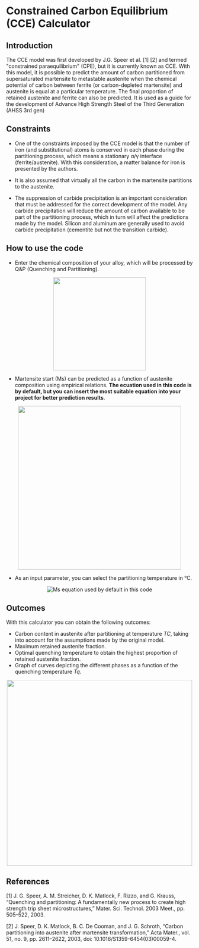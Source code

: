 # Constrained Carbon Equilibrium (CCE) Calculator

## Introduction
The CCE model was first developed by J.G. Speer et al. [1] [2] and termed "constrained paraequilibrium" (CPE), but it is currently known as CCE. With this model, it is possible to predict the amount of carbon partitioned from supersaturated martensite to metastable austenite when the chemical potential of carbon between ferrite (or carbon-depleted martensite) and austenite is equal at a particular temperature. The final proportion of retained austenite and ferrite can also be predicted. It is used as a guide for the development of Advance High Strength Steel of the Third Generation (AHSS 3rd gen)

## Constraints 
- One of the constraints imposed by the CCE model is that the number of iron (and substitutional) atoms is conserved in each phase during the partitioning process, which means a stationary α/γ interface (ferrite/austenite). With this consideration, a matter balance for iron is presented by the authors.

- It is also assumed that virtually all the carbon in the martensite partitions to the austenite.

- The suppression of carbide precipitation is an important consideration that must be addressed for the correct development of the model. Any carbide precipitation will reduce the amount of carbon available to be part of the partitioning process, which in turn will affect the predictions made by the model. Silicon and aluminum are generally used to avoid carbide precipitation (cementite but not the transition carbide).

## How to use the code

- Enter the chemical composition of your alloy, which will be processed by Q&P (Quenching and Partitioning).
<p align="center"> 
  <img src="https://github.com/moralesluis26/Constrained-Carbon-Equilibrium-CCE-Calculator/assets/46792756/6e5de9eb-ce86-4207-9f77-eeac09076229"  width="250" />
</p>

- Martensite start (Ms) can be predicted as a function of austenite composition using empirical relations. **The ecuation used in this code is by default, but you can insert the most suitable equation into your project for better prediction results**.
<p align="center"> 
  <img src="https://github.com/moralesluis26/Constrained-Carbon-Equilibrium-CCE-Calculator/assets/46792756/ce303747-e090-4440-970b-3054e5256e89" width="440" />
</p>

- As an input parameter, you can select the partitioning temperature in °C.
<p align="center"> 
  <img src="https://github.com/moralesluis26/Constrained-Carbon-Equilibrium-CCE-Calculator/assets/46792756/3061cd6b-cd91-4d5f-b400-438690957c84" alt="Ms equation used by default in this code">
</p>

## Outcomes
 With this calculator you can obtain the following outcomes:
- Carbon content in austenite after partitioning at temperature *TC*, taking into account for the assumptions made by the original model.
- Maximum retained austenite fraction.
- Optimal quenching temperature to obtain the highest proportion of retained austenite fraction. 
- Graph of curves depicting the different phases as a function of the quenching temperature *Tq​*.

<p align="center"> 
  <img src="https://github.com/moralesluis26/Constrained-Carbon-Equilibrium-CCE-Calculator/assets/46792756/070d3560-0857-44ac-9fa8-6e0bc49f4dd9" width="500" />
</p>


## References

[1]	J. G. Speer, A. M. Streicher, D. K. Matlock, F. Rizzo, and G. Krauss, “Quenching and partitioning: A fundamentally new process to create high strength trip sheet microstructures,” Mater. Sci. Technol. 2003 Meet., pp. 505–522, 2003.

[2] J. Speer, D. K. Matlock, B. C. De Cooman, and J. G. Schroth, “Carbon partitioning into austenite after martensite transformation,” Acta Mater., vol. 51, no. 9, pp. 2611–2622, 2003, doi: 10.1016/S1359-6454(03)00059-4.
